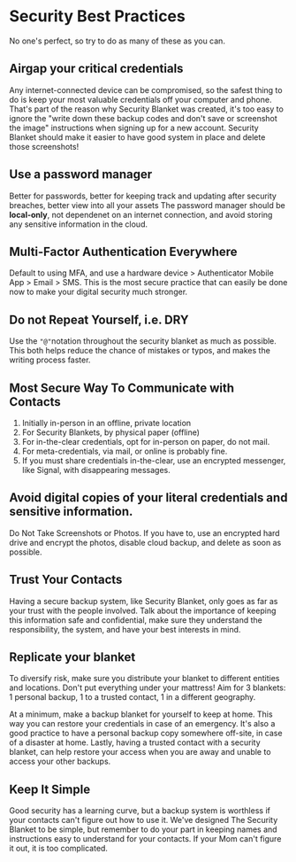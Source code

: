 # Security Best Practices
No one's perfect, so try to do as many of these as you can.

## Airgap your critical credentials
Any internet-connected device can be compromised, so the safest thing to do is keep your most valuable credentials off your computer and phone. That's part of the reason why Security Blanket was created, it's too easy to ignore the "write down these backup codes and don't save or screenshot the image" instructions when signing up for a new account. Security Blanket should make it easier to have good system in place and delete those screenshots!

## Use a password manager
Better for passwords, better for keeping track and updating after security breaches, better view into all your assets The password manager should be **local-only**, not dependenet on an internet connection, and avoid storing any sensitive information in the cloud.

## Multi-Factor Authentication Everywhere
Default to using MFA, and use a hardware device > Authenticator Mobile App > Email > SMS. This is the most secure practice that can easily be done now to make your digital security much stronger.

## Do not Repeat Yourself, i.e. DRY
Use the `"@"`notation throughout the security blanket as much as possible. This both helps reduce the chance of mistakes or typos, and makes the writing process faster.

## Most Secure Way To Communicate with Contacts
1. Initially in-person in an offline, private location
2. For Security Blankets, by physical paper (offline)
3. For in-the-clear credentials, opt for in-person on paper, do not mail.
4. For meta-credentials, via mail, or online is probably fine.
5. If you must share credentials in-the-clear, use an encrypted messenger, like Signal, with  disappearing messages. 

## Avoid digital copies of your literal credentials and sensitive information. 
Do Not Take Screenshots or Photos. If you have to, use an encrypted hard drive and encrypt the photos, disable cloud backup, and delete as soon as possible.

## Trust Your Contacts
Having a secure backup system, like Security Blanket, only goes as far as your trust with the people involved. Talk about the importance of keeping this information safe and confidential, make sure they understand the responsibility, the system, and have your best interests in mind.

## Replicate your blanket
To diversify risk, make sure you distribute your blanket to different entities and locations. Don't put everything under your mattress! Aim for 3 blankets: 1 personal backup, 1 to a trusted contact, 1 in a different geography.

At a minimum, make a backup blanket for yourself to keep at home. This way you can restore your credentials in case of an emergency. It's also a good practice to have a personal backup copy somewhere off-site, in case of a disaster at home. Lastly, having a trusted contact with a security blanket, can help restore your access when you are away and unable to access your other backups.


## Keep It Simple
Good security has a learning curve, but a backup system is worthless if your contacts can't figure out how to use it. We've designed The Security Blanket to be simple, but remember to do your part in keeping names and instructions easy to understand for your contacts. If your Mom can't figure it out, it is too complicated.
